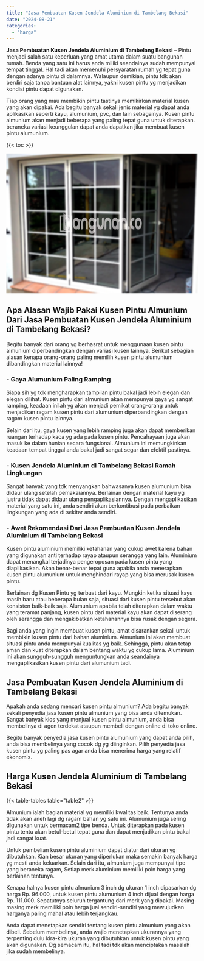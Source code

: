 ```yaml
---
title: "Jasa Pembuatan Kusen Jendela Aluminium di Tambelang Bekasi"
date: "2024-08-21"
categories: 
  - "harga"
---
```


**Jasa Pembuatan Kusen Jendela Aluminium di Tambelang Bekasi** – Pintu menjadi salah satu keperluan yang amat utama dalam suatu bangunan rumah. Benda yang satu ini harus anda miliki seandainya sudah mempunyai tempat tinggal. Hal tadi akan memenuhi persyaratan rumah yg tepat guna dengan adanya pintu di dalamnya. Walaupun demikian, pintu tdk akan berdiri saja tanpa bantuan alat lainnya, yakni kusen pintu yg menjadikan kondisi pintu dapat digunakan.

Tiap orang yang mau membikin pintu tastinya memikirkan material kusen yang akan dipakai. Ada begitu banyak sekali jenis material yg dapat anda aplikasikan seperti kayu, alumunium, pvc, dan lain sebagainya. Kusen pintu almunium akan menjadi beberapa yang paling tepat guna untuk diterapkan. beraneka variasi keunggulan dapat anda dapatkan jika membuat kusen pintu alumunium.

{{< toc >}}

![Jasa Pembuatan Kusen Jendela Aluminium di Tambelang Bekasi](/images/harga-kusen-jendela-alumunium-35.png)

## Apa Alasan Wajib Pakai Kusen Pintu Almunium Dari Jasa Pembuatan Kusen Jendela Aluminium di Tambelang Bekasi?

Begitu banyak dari orang yg berhasrat untuk menggunaan kusen pintu almunium diperbandingkan dengan variasi kusen lainnya. Berikut sebagian alasan kenapa orang-orang paling memilih kusen pintu alumunium dibandingkan material lainnya!

### \- Gaya Alumunium Paling Ramping

Siapa sih yg tdk mengharapkan tampilan pintu bakal jadi lebih elegan dan elegan dilihat. Kusen pintu dari almunium akan mempunyai gaya yg sangat ramping, keadaan inilah yg akan menjadi pemikat orang-orang untuk menjadikan ragam kusen pintu dari alumunium diperbandingkan dengan ragam kusen pintu lainnya.

Selain dari itu, gaya kusen yang lebih ramping juga akan dapat memberikan ruangan terhadap kaca yg ada pada kusen pintu. Pencahayaan juga akan masuk ke dalam hunian secara fungsional. Almunium ini memungkinkan keadaan tempat tinggal anda bakal jadi sangat segar dan efektif pastinya.

### \- Kusen Jendela Aluminium di Tambelang Bekasi Ramah Lingkungan

Sangat banyak yang tdk menyangkan bahwasanya kusen alumunium bisa didaur ulang setelah pemakaiannya. Berlainan dengan material kayu yg justru tidak dapat didaur ulang pengaplikasiannya. Dengan mengaplikasikan material yang satu ini, anda sendiri akan berkontibusi pada perbaikan lingkungan yang ada di sekitar anda sendiri.

### \- Awet Rekomendasi Dari Jasa Pembuatan Kusen Jendela Aluminium di Tambelang Bekasi

Kusen pintu aluminium memiliki ketahanan yang cukup awet karena bahan yang digunakan anti terhadap rayap ataupun serangga yang lain. Aluminium dapat menangkal terjadinya pengeroposan pada kusen pintu yang diaplikasikan. Akan benar-benar tepat guna apabila anda menerapkan kusen pintu alumunium untuk menghindari rayap yang bisa merusak kusen pintu.

Berlainan dg Kusen Pintu yg terbuat dari kayu. Mungkin ketika situasi kayu masih baru atau beberapa bulan saja, situasi dari kusen pintu tersebut akan konsisten baik-baik saja. Alumunium apabila telah diterapkan dalam waktu yang teramat panjang, kusen pintu dari material kayu akan dapat diserang oleh serangga dan mengakibatkan ketahanannya bisa rusak dengan segera.

Bagi anda yang ingin membuat kusen pintu, amat disarankan sekali untuk membikin kusen pintu dari bahan aluminium. Almunium ini akan membuat situasi pintu anda mempunyai kualitas yg baik. Sehingga, pintu akan tetap aman dan kuat diterapkan dalam bentang waktu yg cukup lama. Aluminium ini akan sungguh-sungguh menguntungkan anda seandainya mengaplikasikan kusen pintu dari alumunium tadi.

## Jasa Pembuatan Kusen Jendela Aluminium di Tambelang Bekasi

Apakah anda sedang mencari kusen pintu almunium? Ada begitu banyak sekali penyedia jasa kusen pintu almunium yang bisa anda ditemukan. Sangat banyak kios yang menjual kusen pintu almunium, anda bisa membelinya di agen terdekat ataupun membeli dengan online di toko online.

Begitu banyak penyedia jasa kusen pintu alumunium yang dapat anda pilih, anda bisa membelinya yang cocok dg yg diinginkan. Pilih penyedia jasa kusen pintu yg paling pas agar anda bisa menerima harga yang relatif ekonomis.

## Harga Kusen Jendela Aluminium di Tambelang Bekasi

{{< table-tables table="table2" >}}

Almunium ialah bagian material yg memiliki kwalitas baik. Tentunya anda tidak akan aneh lagi dg ragam bahan yg satu ini. Alumunium juga sering digunakan untuk bermacam2 tipe benda. Untuk diterapkan pada kusen pintu tentu akan betul-betul tepat guna dan dapat menjadikan pintu bakal jadi sangat kuat.

Untuk pembelian kusen pintu aluminium dapat diatur dari ukuran yg dibutuhkan. Kian besar ukuran yang diperlukan maka semakin banyak harga yg mesti anda keluarkan. Selain dari itu, almunium juga mempunyai tipe yang beraneka ragam, Setiap merk aluminium memiliki poin harga yang berlainan tentunya.

Kenapa halnya kusen pintu almunium 3 inch dg ukuran 1 inch dipasarkan dg harga Rp. 96.000, untuk kusen pintu alumunium 4 inch dijual dengan harga Rp. 111.000. Sepatutnya seluruh tergantung dari merk yang dipakai. Masing-masing merk memiliki poin harga jual sendiri-sendiri yang mewujudkan harganya paling mahal atau lebih terjangkau.

Anda dapat menetapkan sendiri tentang kusen pintu almunium yang akan dibeli. Sebelum membelinya, anda wajib menetapkan ukurannya yang terpenting dulu kira-kira ukuran yang dibutuhkan untuk kusen pintu yang akan digunakan. Dg semacam itu, hal tadi tdk akan menciptakan masalah jika sudah membelinya.
